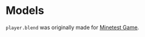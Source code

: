 # Models

`player.blend` was originally made for [Minetest Game](https://github.com/minetest/minetest_game).
